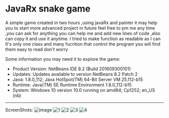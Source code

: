 # JavaRx snake game
 A simple game created in two hours ,using javaRx and painter it may help you to start more advanced project in future feel free to pm me any time ,you can ask for anything you can help me and add new lines of code ,also can copy it and use it anytime.
 I tried to make function as readable as I can
 It's only one class and many fucntion that control the program
 you will find them easy to read don't worry


Some information you may need it to explore the game:

- Product Version: NetBeans IDE 8.2 (Build 201609300101)
- Updates: Updates available to version NetBeans 8.2 Patch 2
- Java: 1.8.0_112; Java HotSpot(TM) 64-Bit Server VM 25.112-b15
- Runtime: Java(TM) SE Runtime Environment 1.8.0_112-b15
- System: Windows 10 version 10.0 running on amd64; Cp1252; en_US (nb)

---------------------------------------------------------------------------------------------------------------------------------
ScreenShots: 
![image](https://user-images.githubusercontent.com/26011530/209462043-bc9ae3f7-7d4d-414b-893b-47710a2bc176.png)
![1](https://user-images.githubusercontent.com/26011530/209462261-58f72ff5-8cbb-413b-b23a-c6f849726989.png)
![2](https://user-images.githubusercontent.com/26011530/209462262-be486900-d855-47c9-9391-adae001d5e3d.png)
![3](https://user-images.githubusercontent.com/26011530/209462263-26ecfffc-c1e8-44ac-8dda-3bc536c3b027.png)
![4](https://user-images.githubusercontent.com/26011530/209462264-7709e2cf-b2ba-41f6-a1d7-4c52284c92af.png)
